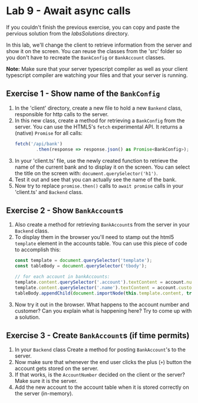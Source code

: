 # Lab 9 - Await async calls

If you couldn't finish the previous exercise, you can copy and paste the pervious solution from the *labsSolutions* directory.

In this lab, we'll change the client to retrieve information from the server and show it on the screen. You can reuse the classes from the 'src' folder so you don't have to recreate the `BankConfig` or `BankAccount` classes.

**Note:** Make sure that your server typescript compiler as well as your client typescript compiler are watching your files and that your server is running.

## Exercise 1 - Show name of the `BankConfig`

1. In the 'client' directory, create a new file to hold a new `Bankend` class, responsible for http calls to the server.
1. In this new class, create a method for retrieving a `BankConfig` from the server. You can use the HTML5's `fetch` experimental API. It returns a (native) `Promise` for all calls:
    ```typescript
    fetch('/api/bank')
            .then(response => response.json() as Promise<BankConfig>);
    ```
1. In your 'client.ts' file, use the newly created function to retrieve the name of the current bank and to display it on the screen. You can select the title on the screen with: `document.querySelector('h1')`.
1. Test it out and see that you can actually see the name of the bank.
1. Now try to replace `promise.then()` calls to `await promise` calls in your 'client.ts' and `Backend` class.

## Exercise 2 - Show `BankAccount`s

1. Also create a method for retrieving `BankAccount`s from the server in your `Backend` class.
1. To display them in the browser you'll need to stamp out the html5 `template` element in the accounts table. You can use this piece of code to accomplish this:
    ```typescript
    const template = document.querySelector('template');
    const tableBody = document.querySelector('tbody');

    // for each account in bankAccounts:
    template.content.querySelector('.account').textContent = account.number.toString();
    template.content.querySelector('.name').textContent = account.customer.toString();
    tableBody.appendChild(document.importNode(this.template.content, true));
    ```
1. Now try it out in the browser. What happens to the account number and customer? Can you explain what is happening here? Try to come up with a solution.

## Exercise 3 - Create `BankAccount`s (if time permits)

1. In your `Backend` class Create a method for posting `BankAccount`'s to the server.
1. Now make sure that whenever the end user clicks the plus (`+`) button the account gets stored on the server.
1. If that works, is the `AccountNumber` decided on the client or the server? Make sure it is the server.
1. Add the new account to the account table when it is stored correctly on the server (in-memory).
